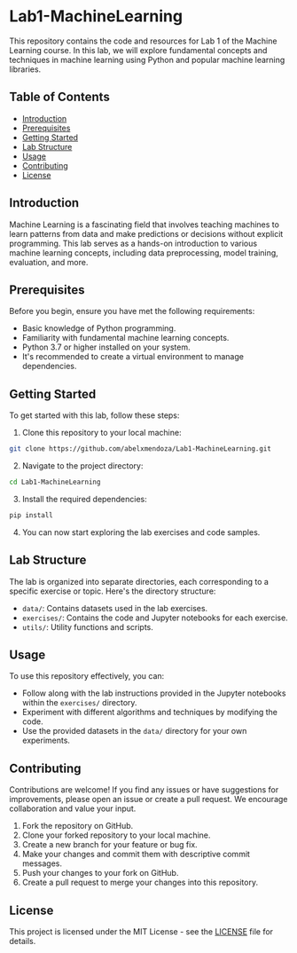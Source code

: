 # Lab1-MachineLearning

This repository contains the code and resources for Lab 1 of the Machine Learning course. In this lab, we will explore fundamental concepts and techniques in machine learning using Python and popular machine learning libraries.

## Table of Contents

* [Introduction](https://chat.openai.com/c/a573f318-c081-4717-bc01-c231ccf0be94#introduction)
* [Prerequisites](https://chat.openai.com/c/a573f318-c081-4717-bc01-c231ccf0be94#prerequisites)
* [Getting Started](https://chat.openai.com/c/a573f318-c081-4717-bc01-c231ccf0be94#getting-started)
* [Lab Structure](https://chat.openai.com/c/a573f318-c081-4717-bc01-c231ccf0be94#lab-structure)
* [Usage](https://chat.openai.com/c/a573f318-c081-4717-bc01-c231ccf0be94#usage)
* [Contributing](https://chat.openai.com/c/a573f318-c081-4717-bc01-c231ccf0be94#contributing)
* [License](https://chat.openai.com/c/a573f318-c081-4717-bc01-c231ccf0be94#license)

## Introduction

Machine Learning is a fascinating field that involves teaching machines to learn patterns from data and make predictions or decisions without explicit programming. This lab serves as a hands-on introduction to various machine learning concepts, including data preprocessing, model training, evaluation, and more.

## Prerequisites

Before you begin, ensure you have met the following requirements:

* Basic knowledge of Python programming.
* Familiarity with fundamental machine learning concepts.
* Python 3.7 or higher installed on your system.
* It's recommended to create a virtual environment to manage dependencies.

## Getting Started

To get started with this lab, follow these steps:

1. Clone this repository to your local machine:

```bash
git clone https://github.com/abelxmendoza/Lab1-MachineLearning.git
```

2. Navigate to the project directory:

```bash
cd Lab1-MachineLearning
```

3. Install the required dependencies:

```bash
pip install
```

4. You can now start exploring the lab exercises and code samples.

## Lab Structure

The lab is organized into separate directories, each corresponding to a specific exercise or topic. Here's the directory structure:

* `data/`: Contains datasets used in the lab exercises.
* `exercises/`: Contains the code and Jupyter notebooks for each exercise.
* `utils/`: Utility functions and scripts.

## Usage

To use this repository effectively, you can:

* Follow along with the lab instructions provided in the Jupyter notebooks within the `exercises/` directory.
* Experiment with different algorithms and techniques by modifying the code.
* Use the provided datasets in the `data/` directory for your own experiments.

## Contributing

Contributions are welcome! If you find any issues or have suggestions for improvements, please open an issue or create a pull request. We encourage collaboration and value your input.

1. Fork the repository on GitHub.
2. Clone your forked repository to your local machine.
3. Create a new branch for your feature or bug fix.
4. Make your changes and commit them with descriptive commit messages.
5. Push your changes to your fork on GitHub.
6. Create a pull request to merge your changes into this repository.

## License

This project is licensed under the MIT License - see the [LICENSE](https://chat.openai.com/c/LICENSE) file for details.
